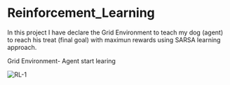 # Reinforcement_Learning

In this project I have declare the Grid Environment to teach my dog (agent) to reach his treat (final goal) with maximun rewards using SARSA learning approach.

Grid Environment- Agent start learing

![RL-1](https://user-images.githubusercontent.com/35369075/221718524-cd6f4320-9159-4451-b6da-77ff1e035183.png)

